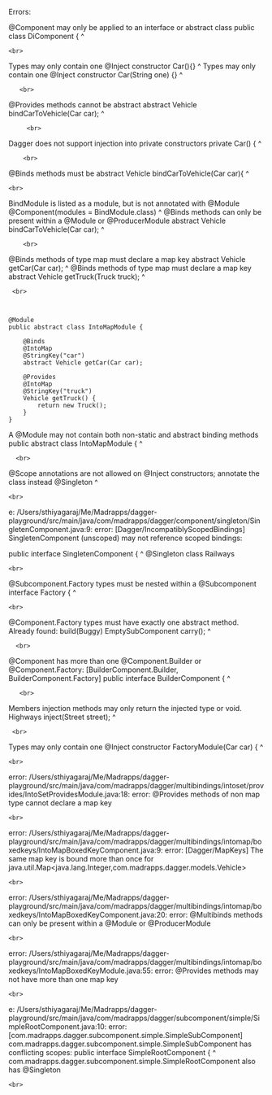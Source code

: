Errors:



@Component may only be applied to an interface or abstract class
public class DiComponent {
       ^

    <br>
       
Types may only contain one @Inject constructor
    Car(){}
    ^
Types may only contain one @Inject constructor
    Car(String one) {}
    ^
    
       <br>

@Provides methods cannot be abstract
    abstract Vehicle bindCarToVehicle(Car car);
                     ^
         
         <br>
                     
Dagger does not support injection into private constructors
    private Car() {
            ^
        
        <br>    

@Binds methods must be abstract
    Vehicle bindCarToVehicle(Car car){
            ^

    <br>
    
BindModule is listed as a module, but is not annotated with @Module
@Component(modules = BindModule.class)
^
@Binds methods can only be present within a @Module or @ProducerModule
    abstract Vehicle bindCarToVehicle(Car car);
                     ^

        <br>

@Binds methods of type map must declare a map key
    abstract Vehicle getCar(Car car);
                     ^
@Binds methods of type map must declare a map key
    abstract Vehicle getTruck(Truck truck);
                     ^
                     
     <br>



    @Module
    public abstract class IntoMapModule {

        @Binds
        @IntoMap
        @StringKey("car")
        abstract Vehicle getCar(Car car);
        
        @Provides
        @IntoMap
        @StringKey("truck")
        Vehicle getTruck() {
            return new Truck();
        }
    }

A @Module may not contain both non-static and abstract binding methods
public abstract class IntoMapModule {
                ^                
                
      <br>
      
      
@Scope annotations are not allowed on @Inject constructors; annotate the class instead
    @Singleton
    ^
    
    <br>
      
      
e: /Users/sthiyagaraj/Me/Madrapps/dagger-playground/src/main/java/com/madrapps/dagger/component/singleton/SingletenComponent.java:9: error: [Dagger/IncompatiblyScopedBindings] SingletenComponent (unscoped) may not reference scoped bindings:

public interface SingletenComponent {
       ^
      @Singleton class Railways


    <br>
    
@Subcomponent.Factory types must be nested within a @Subcomponent
    interface Factory {
    ^
    
    <br>
    
@Component.Factory types must have exactly one abstract method. Already found: build(Buggy)
        EmptySubComponent carry();
                          ^
                          
      <br>
      
@Component has more than one @Component.Builder or @Component.Factory: [BuilderComponent.Builder, BuilderComponent.Factory]
public interface BuilderComponent {
       ^
       
       <br>
       
Members injection methods may only return the injected type or void.
    Highways inject(Street street);
             ^
             
     <br>
     
Types may only contain one @Inject constructor
    FactoryModule(Car car) {
    ^
    
    <br>
    
error: /Users/sthiyagaraj/Me/Madrapps/dagger-playground/src/main/java/com/madrapps/dagger/multibindings/intoset/provides/IntoSetProvidesModule.java:18: error: @Provides methods of non map type cannot declare a map key

    <br>
    
error: /Users/sthiyagaraj/Me/Madrapps/dagger-playground/src/main/java/com/madrapps/dagger/multibindings/intomap/boxedkeys/IntoMapBoxedKeyComponent.java:9: error: [Dagger/MapKeys] The same map key is bound more than once for java.util.Map<java.lang.Integer,com.madrapps.dagger.models.Vehicle>

    <br>

error: /Users/sthiyagaraj/Me/Madrapps/dagger-playground/src/main/java/com/madrapps/dagger/multibindings/intomap/boxedkeys/IntoMapBoxedKeyComponent.java:20: error: @Multibinds methods can only be present within a @Module or @ProducerModule

    <br>
    
error: /Users/sthiyagaraj/Me/Madrapps/dagger-playground/src/main/java/com/madrapps/dagger/multibindings/intomap/boxedkeys/IntoMapBoxedKeyModule.java:55: error: @Provides methods may not have more than one map key

    <br>
    
e: /Users/sthiyagaraj/Me/Madrapps/dagger-playground/src/main/java/com/madrapps/dagger/subcomponent/simple/SimpleRootComponent.java:10: error: [com.madrapps.dagger.subcomponent.simple.SimpleSubComponent] com.madrapps.dagger.subcomponent.simple.SimpleSubComponent has conflicting scopes:
public interface SimpleRootComponent {
       ^
    com.madrapps.dagger.subcomponent.simple.SimpleRootComponent also has @Singleton

    <br>
    
